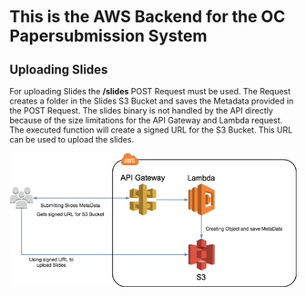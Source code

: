 This is the AWS Backend for the OC Papersubmission System
==============================================

Uploading Slides
---
For uploading Slides the **/slides** POST Request must be used. The Request creates a folder in the
Slides S3 Bucket and saves the Metadata provided in the POST Request. The slides binary is not handled by the API
directly because of the size limitations for the API Gateway and Lambda request.
The executed function will create a signed URL for the S3 Bucket. This URL can be used to upload the slides.

![Uploading Slides Backend](docu/pictures/drawio_slides_post.png)


